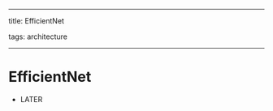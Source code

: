 
---

title: EfficientNet

tags: architecture 

---

# EfficientNet
- LATER







































































